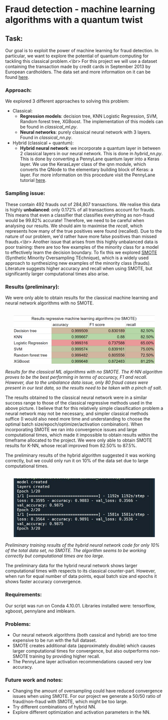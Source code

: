 # Fraud detection - machine learning algorithms with a quantum twist
## Task:
Our goal is to exploit the power of machine learning for fraud detection. In particular, we want to explore the potential of quantum computing for tackling this classical problem.<\br>
For this project we will use a dataset containing the transaction made by credit cards in September 2013 by European cardholders. The data set and more information on it can be found [here](https://www.kaggle.com/mlg-ulb/creditcardfraud).
### Approach:
We explored 3 different approaches to solving this problem:
- Classical:
   * **Regression models**: decision tree, KNN Logistic Regression, SVM, Random forest tree, XGBoost. The implementation of this models can be found in *classical_ml.py*.
   * **Neural networks**: purely classical neural network with 3 layers. Found in *classical_nn.py*.
- Hybrid (classical + quantum):
   * **Hybrid neural network**: we incorporate a quantum layer in between 2 classical layers in our neural network. This is done in *hybrid_nn.py*.
   This is done by converting a PennyLane quantum layer into a Keras layer. We use the KerasLayer class of the qnn module, which converts the QNode to the elementary building block of Keras: a layer. For more information on this procedure visit the PennyLane tutorial [here](https://pennylane.ai/qml/demos/tutorial_qnn_module_tf.html).

### Sampling issue:
These contain 492 frauds out of 284,807 transactions. We realise this data is highly **unbalanced**: only 0.172% of all transactions account for frauds. This means that even a classifier that classifies everything as non-fraud would be 99.82% accurate! Therefore, we need to be careful when analysing our results. We should aim to maximise the *recall*, which represents how many of the true positives were found (recalled). Due to the nature of our problem, we'd rather have more false positives than missed frauds.<\br>
Another issue that arises from this highly unbalanced data is poor training: there are too few examples of the minority class for a model to effectively learn the decision boundary. To fix this we explored [SMOTE](https://machinelearningmastery.com/smote-oversampling-for-imbalanced-classification/) (Synthetic Minority Oversampling TEchnique), which is a widely used approach to synthesizing new examples of the minority class (frauds). Literature suggests higher accuracy and recall when using SMOTE, but significantly larger computational times also arise.

### Results (preliminary):
We were only able to obtain results for the classical machine learning and neural network algorithms with no SMOTE.
<p align="center">
<br/><img src='/img/ml_clas_results.png' width="450">
</p>
<p>
<em>Results for the classical ML algorithms with no SMOTE. The K-NN algorithm proves to be the best performing in terms of accuracy, F1 and recall. However, due to the unbalance data issue, only 80 fraud cases were present in our test data, so the results need to be taken with a pinch of salt.</em>
</p>
The results obtained to the classical neural network were in a similar success range to those of the classical regressive methods used in the above picture. I believe that for this relatively simple classification problem a neural network may not be necessary, and simpler classical methods suffice (I would also need more time and understanding to choose the optimal batch size/epoch/optimizer/activation combination).
When incorporating SMOTE we ran into convergence issues and large computational times, which made it impossible to obtain results within the timeframe allocated to the project. We were only able to obtain SMOTE results for K-NN, whose recall improved from 82.50% to 87.5%.

The preliminary results of the hybrid algorithm suggested it was working correctly, but we could only run it on 10% of the data set due to large computational times.
<p align="center">
<br/><img src='/img/prel_hybrid.jfif' width="450">
</p>
<p>
<em>Preliminary training results of the hybrid neural network code for only 10% of the total data set, no SMOTE. The algorithm seems to be working correctly but computational times are too large.</em>
</p>
The preliminary data for the hybrid neural network shows larger computational times with respects to its classical counter-part. However, when run for equal number of data points, equal batch size and epochs it shows faster accuracy convergence.

### Requirements:
Our script was run on Conda 4.10.01. Libraries installed were: tensorflow, xgboost, pennylane and imblearn.
### Problems:
- Our neural network algorithms (both cassical and hybrid) are too time expensive to be run with the full dataset.
- SMOTE creates additional data (approximately double) which causes larger computational times for convergence, but also outperforms non-SMOTE training by providing higher recall.
- The PennyLane layer activation recommendations caused very low accuracy.

### Future work and notes:
- Changing the amount of oversampling could have reduced convergence issues when using SMOTE. For our project we generate a 50/50 ratio of fraud/non-fraud with SMOTE, which might be too large.
- Try different combinations of hybrid NN.
- Explore different optimization and activation parameters in the NN.


